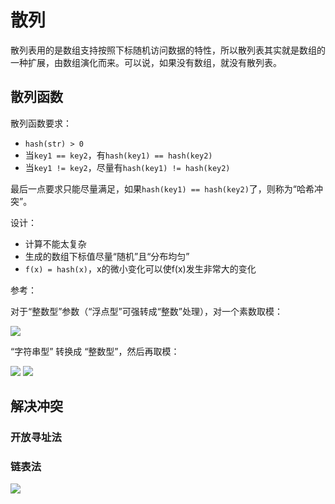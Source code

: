 # 散列

散列表用的是数组支持按照下标随机访问数据的特性，所以散列表其实就是数组的一种扩展，由数组演化而来。可以说，如果没有数组，就没有散列表。

## 散列函数

散列函数要求：

- `hash(str) > 0`
- 当`key1 == key2`，有`hash(key1) == hash(key2)` 
- 当`key1 != key2`，尽量有`hash(key1) != hash(key2)`

最后一点要求只能尽量满足，如果`hash(key1) == hash(key2)`了，则称为“哈希冲突”。

设计：

- 计算不能太复杂
- 生成的数组下标值尽量“随机”且“分布均匀”
- `f(x) = hash(x)`，x的微小变化可以使f(x)发生非常大的变化

参考：

对于“整数型”参数（“浮点型”可强转成“整数”处理），对一个素数取模：

![](https://img.codekissyoung.com/2019/11/19/c30e3bdf7bec704d183c4c8027bdd1da.png)

“字符串型” 转换成 “整数型”，然后再取模：

![](https://img.codekissyoung.com/2019/11/19/ca23a0ac36c9039d8c0df6ad703d733d.png)
![](https://img.codekissyoung.com/2019/11/19/074014a002d0d6e24250af9fcb14c60e.png)

## 解决冲突

### 开放寻址法

### 链表法

![](https://img.codekissyoung.com/2019/11/19/095871a038328f3e884ee961d5522a1d.jpg)
